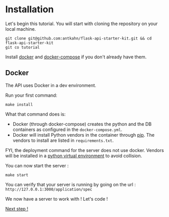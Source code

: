 # Installation

Let's begin this tutorial. You will start with cloning the repository on your local machine.

```
git clone git@github.com:antkahn/flask-api-starter-kit.git && cd flask-api-starter-kit
git co tutorial
```

Install [docker](https://docs.docker.com/engine/installation/) and [docker-compose](https://docs.docker.com/compose/install/) if you don't already have them.


## Docker

The API uses Docker in a dev environment.

Run your first command:
```
make install
```

What that command does is:
 - Docker (through docker-compose) creates the python and the DB containers as configured in the `docker-compose.yml`.
 - Docker will install Python vendors in the container through [pip](https://pip.pypa.io/en/stable/).
 The vendors to install are listed in `requirements.txt`.

FYI, the deployment command for the server does not use docker.
Vendors will be installed in a [python virtual environment](https://virtualenv.pypa.io/en/stable/) to avoid collision.

You can now start the server :

```
make start
```

You can verify that your server is running by going on the url : `http://127.0.0.1:3000/application/spec`

We now have a server to work with ! Let's code !

[Next step !](first-route.md)
